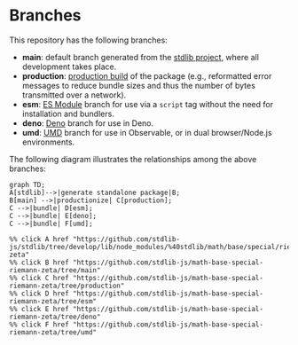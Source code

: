 <!--

@license Apache-2.0

Copyright (c) 2022 The Stdlib Authors.

Licensed under the Apache License, Version 2.0 (the "License");
you may not use this file except in compliance with the License.
You may obtain a copy of the License at

    http://www.apache.org/licenses/LICENSE-2.0

Unless required by applicable law or agreed to in writing, software
distributed under the License is distributed on an "AS IS" BASIS,
WITHOUT WARRANTIES OR CONDITIONS OF ANY KIND, either express or implied.
See the License for the specific language governing permissions and
limitations under the License.

-->

# Branches

This repository has the following branches:

-   **main**: default branch generated from the [stdlib project][stdlib-url], where all development takes place.
-   **production**: [production build][production-url] of the package (e.g., reformatted error messages to reduce bundle sizes and thus the number of bytes transmitted over a network).
-   **esm**: [ES Module][esm-url] branch for use via a `script` tag without the need for installation and bundlers.
-   **deno**: [Deno][deno-url] branch for use in Deno.
-   **umd**: [UMD][umd-url] branch for use in Observable, or in dual browser/Node.js environments.

The following diagram illustrates the relationships among the above branches:

```mermaid
graph TD;
A[stdlib]-->|generate standalone package|B;
B[main] -->|productionize| C[production];
C -->|bundle| D[esm];
C -->|bundle| E[deno];
C -->|bundle| F[umd];

%% click A href "https://github.com/stdlib-js/stdlib/tree/develop/lib/node_modules/%40stdlib/math/base/special/riemann-zeta"
%% click B href "https://github.com/stdlib-js/math-base-special-riemann-zeta/tree/main"
%% click C href "https://github.com/stdlib-js/math-base-special-riemann-zeta/tree/production"
%% click D href "https://github.com/stdlib-js/math-base-special-riemann-zeta/tree/esm"
%% click E href "https://github.com/stdlib-js/math-base-special-riemann-zeta/tree/deno"
%% click F href "https://github.com/stdlib-js/math-base-special-riemann-zeta/tree/umd"
```

[stdlib-url]: https://github.com/stdlib-js/stdlib/tree/develop/lib/node_modules/%40stdlib/math/base/special/riemann-zeta
[production-url]: https://github.com/stdlib-js/math-base-special-riemann-zeta/tree/production
[deno-url]: https://github.com/stdlib-js/math-base-special-riemann-zeta/tree/deno
[umd-url]: https://github.com/stdlib-js/math-base-special-riemann-zeta/tree/umd
[esm-url]: https://github.com/stdlib-js/math-base-special-riemann-zeta/tree/esm